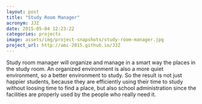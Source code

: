 ```yaml
---
layout: post
title: "Study Room Manager"
acronym: JJZ
date: 2015-05-04 12:23:22
categories: projects
image: assets/img/project-snapshots/study-room-manager.jpg
project_url: http://ami-2015.github.io/JJZ
---
```


Study room manager will organize and manage in a smart way the places in the study room. An organized environment is also a more quiet environment, so a better environment to study. So the result is not just happier students, because they are efficiently using their time to study without loosing time to find a place, but also school administration since the facilities are properly used by the people who really need it.
